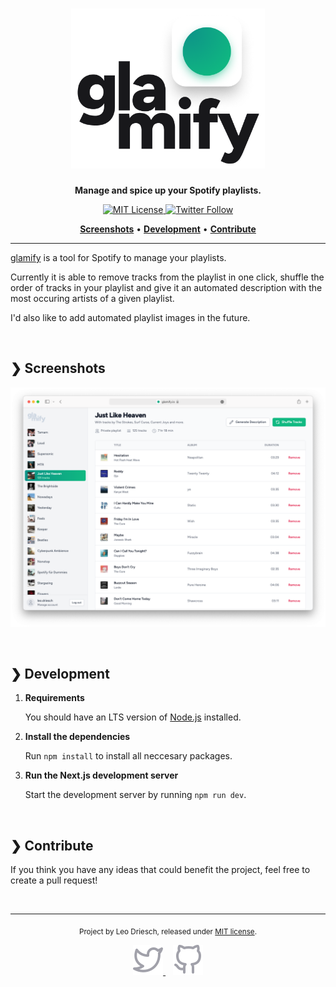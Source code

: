 <h1 align="center">
  <picture>
    <source media="(prefers-color-scheme: dark)" srcset="./readme-assets/logo-github-dark.png">
    <img height="256" alt="glamify" src="./readme-assets/logo-github-light.png">
  </picture>
</h1>

<p align="center">
    <strong> Manage and spice up your Spotify playlists. </strong>
</p>

<p align="center"> 
    <a href="https://github.com/leodr/glamify/blob/main/LICENSE">
        <img alt="MIT License" src="https://img.shields.io/github/license/leodr/glamify?color=%23A855F7&labelColor=%2327272A&style=for-the-badge">
    </a>
    <a href="https://twitter.com/leodriesch">
        <img alt="Twitter Follow" src="https://img.shields.io/twitter/follow/leodriesch?color=%2338BDF8&labelColor=%2327272A&style=for-the-badge">
    </a>
</p>

<p align="center">
    <a href="#-screenshots"><b>Screenshots</b></a>
    <span>  •  </span>
    <a href="#-development"><b>Development</b></a>
    <span>  •  </span>
    <a href="#-contribute"><b>Contribute</b></a>  
</p>

---

[glamify](https://glamify.io/) is a tool for Spotify to manage your playlists.

Currently it is able to remove tracks from the playlist in one click, shuffle the order of tracks in your playlist and give it an automated description with the most occuring artists of a given playlist.

I'd also like to add automated playlist images in the future.

<br>

## ❯ Screenshots

![Screenshot of the website](./readme-assets/screenshot.png)

<br>

## ❯ Development

1. **Requirements**

   You should have an LTS version of [Node.js](https://nodejs.org/en/)
   installed.

2. **Install the dependencies**

   Run `npm install` to install all neccesary packages.

3. **Run the Next.js development server**

   Start the development server by running `npm run dev`.

<br>

## ❯ Contribute

If you think you have any ideas that could benefit the project, feel free to
create a pull request!

<br>

---

<p align="center">
    <sub>
        Project by Leo Driesch, released under <a href="https://github.com/leodr/glamify/blob/main/LICENSE">MIT license</a>.
    </sub>
</p>
<p align="center">
    <a href="https://twitter.com/leodriesch">
        <img alt="Leo Driesch on Twitter" src="./readme-assets/twitter.svg">
    </a>
    &nbsp;&nbsp;
    <a href="https://github.com/leodr">
        <img alt="Leo Driesch on GitHub" src="./readme-assets/github.svg">
    </a>
</p>
